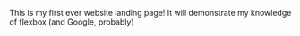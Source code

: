 This is my first ever website landing page! It will demonstrate my knowledge of flexbox (and Google, probably)